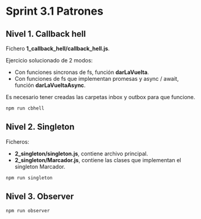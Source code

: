 # Sprint 3.1 Patrones
## Nivel 1. Callback hell
Fichero **1_callback_hell/callback_hell.js**.

Ejercicio solucionado de 2 modos:
- Con funciones sincronas de fs, función **darLaVuelta**.
- Con funciones de fs que implementan promesas y async / await, función **darLaVueltaAsync**.

Es necesario tener creadas las carpetas inbox y outbox para que funcione.
```
npm run cbhell
```
## Nivel 2. Singleton
Ficheros:
- **2_singleton/singleton.js**, contiene archivo principal.
- **2_singleton/Marcador.js**, contiene las clases que implementan el singleton Marcador.
```
npm run singleton
```
## Nivel 3. Observer

```
npm run observer
```